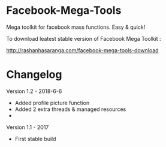 # Facebook-Mega-Tools
Mega toolkit for facebook mass functions. Easy &amp; quick!

To download leatest stable version of Facebook Mega Toolkit : 

http://rashanhasaranga.com/facebook-mega-tools-download

# Changelog

Version 1.2 - 2018-6-6
+ Added profile picture function
+ Added 2 extra threads & managed resources
+

Version 1.1 - 2017
+ First stable build
